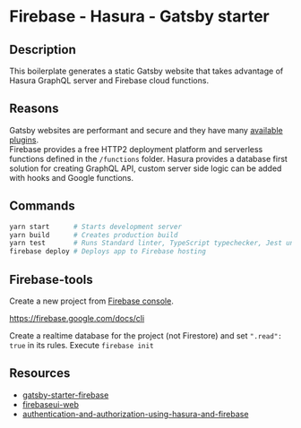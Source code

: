 # Firebase - Hasura - Gatsby starter

## Description

This boilerplate generates a static Gatsby website that takes advantage
of Hasura GraphQL server and Firebase cloud functions.

## Reasons

Gatsby websites are performant and secure and they have many [available plugins](https://www.gatsbyjs.org/plugins/).  
Firebase provides a free HTTP2 deployment platform and serverless functions defined in the `/functions` folder.
Hasura provides a database first solution for creating GraphQL API, custom server side logic can be added with hooks
and Google functions.

## Commands

```bash
yarn start      # Starts development server
yarn build      # Creates production build
yarn test       # Runs Standard linter, TypeScript typechecker, Jest unit tests
firebase deploy # Deploys app to Firebase hosting
```

## Firebase-tools

Create a new project from [Firebase console](https://console.firebase.google.com/).

https://firebase.google.com/docs/cli

Create a realtime database for the project (not Firestore) and set `".read": true` in its rules.
Execute `firebase init`

## Resources

* [gatsby-starter-firebase](https://www.gatsbyjs.org/starters/muhajirdev/gatsby-starter-firebase/)
* [firebaseui-web](https://github.com/firebase/firebaseui-web)
* [authentication-and-authorization-using-hasura-and-firebase](https://blog.hasura.io/authentication-and-authorization-using-hasura-and-firebase/)
